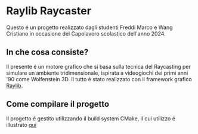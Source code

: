 # Raylib Raycaster

Questo é un progetto realizzato dagli studenti Freddi Marco e Wang Cristiano in occasione del Capolavoro
scolastico dell'anno 2024.

## In che cosa consiste?

Il presente é un motore grafico che si basa sulla tecnica del Raycasting per simulare un ambiente tridimensionale,
ispirata a videogiochi dei primi anni '90 come Wolfenstein 3D.
Il tutto é stato realizzato con il framework grafico [Raylib](https://github.com/raysan5/raylib).

## Come compilare il progetto

Il progetto é gestito utilizzando il build system CMake, il cui utilizzo é illustrato [qui](https://cmake.org/cmake/help/latest/guide/tutorial/index.html)


